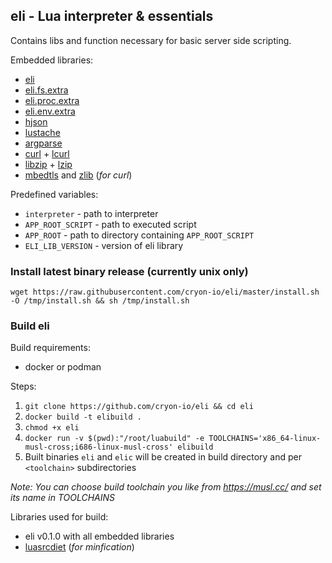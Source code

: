 ## eli - Lua interpreter & essentials 

Contains libs and function necessary for basic server side scripting.

Embedded libraries: 
- [eli](https://github.com/cryon-io/eli-lib)
- [eli.fs.extra](https://github.com/cryon-io/eli-fs-extra)
- [eli.proc.extra](https://github.com/cryon-io/eli-proc-extra)
- [eli.env.extra](https://github.com/cryon-io/eli-env-extra)
- [hjson ](https://github.com/cryi/hjson-lua)
- [lustache](https://github.com/Olivine-Labs/lustache)
- [argparse](https://github.com/mpeterv/argparse)
- [curl](https://github.com/curl/curl) + [lcurl](https://github.com/Lua-cURL/Lua-cURLv3)
- [libzip](https://github.com/nih-at/libzip) + [lzip](https://github.com/brimworks/lua-zip)
- [mbedtls](https://github.com/ARMmbed/mbedtls) and [zlib](https://github.com/madler/zlib) (*for curl*)

Predefined variables:
- `interpreter` - path to interpreter
- `APP_ROOT_SCRIPT` - path to executed script 
- `APP_ROOT` - path to directory containing `APP_ROOT_SCRIPT`
- `ELI_LIB_VERSION` - version of eli library

### Install latest binary release (currently unix only)

`wget https://raw.githubusercontent.com/cryon-io/eli/master/install.sh -O /tmp/install.sh && sh /tmp/install.sh`

### Build eli

Build requirements:
- docker or podman

Steps:
1. `git clone https://github.com/cryon-io/eli && cd eli`
2. `docker build -t elibuild .`
3. `chmod +x eli`
4. `docker run -v $(pwd):"/root/luabuild" -e TOOLCHAINS='x86_64-linux-musl-cross;i686-linux-musl-cross' elibuild`
5. Built binaries `eli` and `elic` will be created in build directory and per `<toolchain>` subdirectories

*Note: You can choose build toolchain you like from https://musl.cc/ and set its name in TOOLCHAINS*

Libraries used for build: 

- eli v0.1.0 with all embedded libraries
- [luasrcdiet](https://github.com/jirutka/luasrcdiet) (*for minfication*)